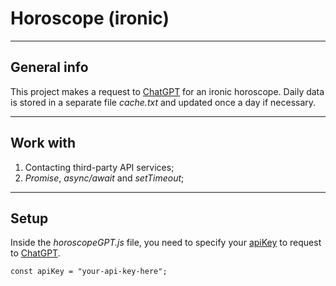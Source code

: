 # Horoscope (ironic)

---

## General info

This project makes a request to [ChatGPT](https://openai.com/blog/chatgpt) for an ironic horoscope. Daily data is stored in a separate file _cache.txt_ and updated once a day if necessary.

---

## Work with

1. Contacting third-party API services;
2. _Promise_, _async/await_ and _setTimeout_;

---

## Setup

Inside the _horoscopeGPT.js_ file, you need to specify your [apiKey](https://platform.openai.com/account/api-keys) to request to [ChatGPT](https://openai.com/blog/chatgpt).

```
const apiKey = "your-api-key-here";
```
